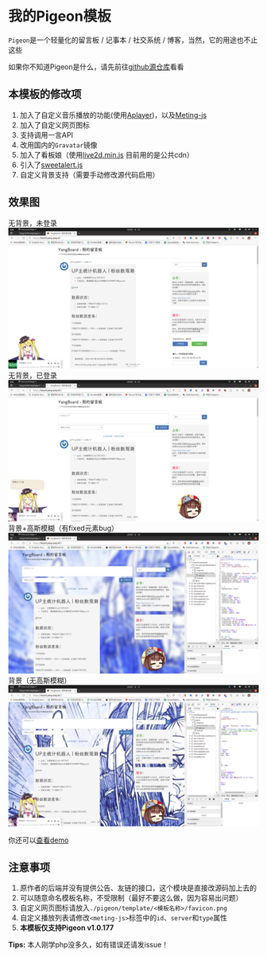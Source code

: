 # 我的Pigeon模板

`Pigeon`是一个轻量化的留言板 / 记事本 / 社交系统 / 博客，当然，它的用途也不止这些

如果你不知道Pigeon是什么，请先前往[github源仓库](https://github.com/kasuganosoras/Pigeon/)看看

## 本模板的修改项

1. 加入了自定义音乐播放的功能(使用[Aplayer](https://github.com/DIYgod/APlayer/))，以及[Meting-js](https://github.com/metowolf/MetingJS)
2. 加入了自定义网页图标
3. 支持调用一言API
4. 改用国内的`Gravatar`镜像
5. 加入了看板娘（使用[live2d.min.js](https://github.com/stevenjoezhang/live2d-widget) 目前用的是公共cdn）
6. 引入了[sweetalert.js](http://lab.mkblog.cn/sweetalert/)
7. 自定义背景支持（需要手动修改源代码启用）

## 效果图

无背景，未登录
![view1](.static/view1.png)
无背景，已登录
![view2](.static/view2.png)
背景+高斯模糊（有fixed元素bug）
![view2](.static/view3.png)
背景（无高斯模糊）
![view2](.static/view4.png)

你还可以[查看demo](https://board.yang-qwq.ml/)

## 注意事项

1. 原作者的后端并没有提供公告、友链的接口，这个模块是直接改源码加上去的
2. 可以随意命名模板名称，不受限制（最好不要这么做，因为容易出问题）
3. 自定义网页图标请放入`./pigeon/template/<模板名称>/favicon.png`
4. 自定义播放列表请修改`<meting-js>`标签中的`id`、`server`和`type`属性
5. **本模板仅支持Pigeon v1.0.177**

**Tips:** 本人刚学php没多久，如有错误还请发issue！
